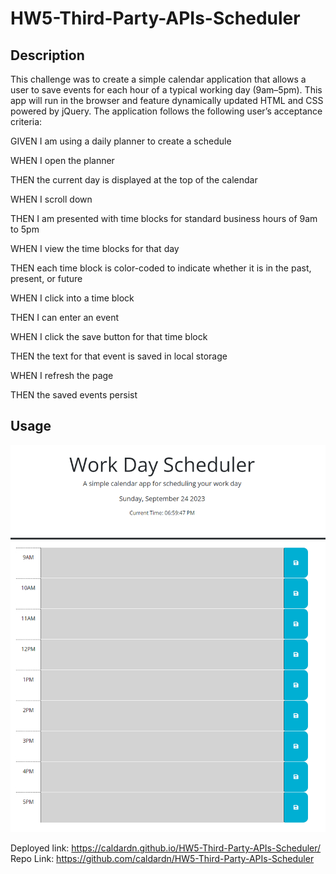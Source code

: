 # HW5-Third-Party-APIs-Scheduler

## Description
This challenge was to create a simple calendar application that allows a user to save events for each hour of a typical working day (9am–5pm). This app will run in the browser and feature dynamically updated HTML and CSS powered by jQuery. The application follows the following user’s acceptance criteria:

GIVEN I am using a daily planner to create a schedule

WHEN I open the planner

THEN the current day is displayed at the top of the calendar

WHEN I scroll down

THEN I am presented with time blocks for standard business hours of 9am to 5pm

WHEN I view the time blocks for that day

THEN each time block is color-coded to indicate whether it is in the past, 
present, or future

WHEN I click into a time block

THEN I can enter an event

WHEN I click the save button for that time block

THEN the text for that event is saved in local storage

WHEN I refresh the page

THEN the saved events persist

## Usage
<img src="./assets/images/Application image.png" alt="An image of a daily planner from 9am-5pm">

Deployed link: https://caldardn.github.io/HW5-Third-Party-APIs-Scheduler/
Repo Link: https://github.com/caldardn/HW5-Third-Party-APIs-Scheduler